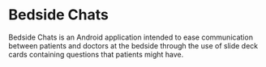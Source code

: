 # Bedside Chats
Bedside Chats is an Android application intended to ease communication between patients and doctors at the bedside through the use of slide deck cards containing questions that patients might have.
